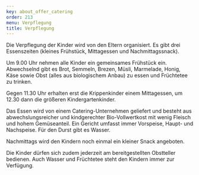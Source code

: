 ```yaml
---
key: about_offer_catering
order: 213
menu: Verpflegung
title: Verpflegung
---
```

Die Verpflegung der Kinder wird von den Eltern organisiert. Es gibt drei Essenszeiten (kleines Frühstück, Mittagessen und Nachmittagssnack).

Um 9.00 Uhr nehmen alle Kinder ein gemeinsames Frühstück ein. Abwechselnd gibt es Brot, Semmeln, Brezen, Müsli, Marmelade, Honig, Käse sowie Obst (alles aus biologischem Anbau) zu essen und Früchtetee zu trinken. 
 
Gegen 11.30 Uhr erhalten erst die Krippenkinder einem Mittagessen, um 12.30 dann die größeren Kindergartenkinder.

Das Essen wird von einem Catering-Unternehmen geliefert und besteht aus abwechslungsreicher und kindgerechter Bio-Vollwertkost mit wenig Fleisch und hohem Gemüseanteil. Ein Gericht umfasst immer Vorspeise, Haupt- und Nachspeise. Für den Durst gibt es Wasser.
 
Nachmittags wird den Kindern noch einmal ein kleiner Snack angeboten.

Die Kinder dürfen sich zudem jederzeit am bereitgestellten Obstteller bedienen. Auch Wasser und Früchtetee steht den Kindern immer zur Verfügung.